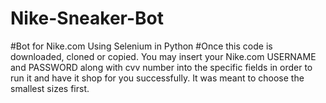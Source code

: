 # Nike-Sneaker-Bot
#Bot for Nike.com Using Selenium in Python
#Once this code is downloaded, cloned or copied. 
You may insert your Nike.com USERNAME and PASSWORD along with cvv number into the specific fields in order to run it and have it shop for you successfully. 
It was meant to choose the smallest sizes first.
